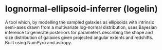 # lognormal-ellipsoid-inferrer (logelin)
A tool which, by modelling the sampled galaxies as ellipsoids with intrinsic semi-axes drawn from a multivariate log-normal distribution, uses Bayesian inference to generate posteriors for parameters describing the shape and size distribution of galaxies given projected angular extents and redshifts. Built using NumPyro and astropy.
